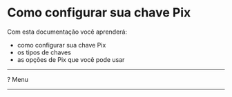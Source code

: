 # Como configurar sua chave Pix

Com esta documentação você aprenderá:
- como configurar sua chave Pix
- os tipos de chaves
- as opções de Pix que você pode usar 

*** 

? Menu

***
